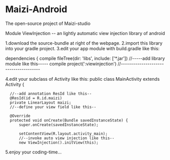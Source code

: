 # Maizi-Android
The open-source project of Maizi-studio

Module ViewInjection -- an lightly automatic view injection library of android

  1.download the source-bundle at right of the webpage.
  2.import this library into your gradle project.
  3.edit your app module with build.gradle like this:

  dependencies {
      compile fileTree(dir: 'libs', include: ['*.jar'])
      //-----add library module like this-----
      compile project(':viewinjection')
      //--------------------------------------

  4.edit your subclass of Activity like this:
  public class MainActivity extends Activity {

      //--add annotation ResId like this--
      @ResId(id = R.id.maizi)
      private LinearLayout maizi;
      //--define your view field like this--

      @Override
      protected void onCreate(Bundle savedInstanceState) {
          super.onCreate(savedInstanceState);

          setContentView(R.layout.activity_main);
          //--invoke auto view injection like this--
          new ViewInjection().initView(this);

  5.enjoy your coding-time...
